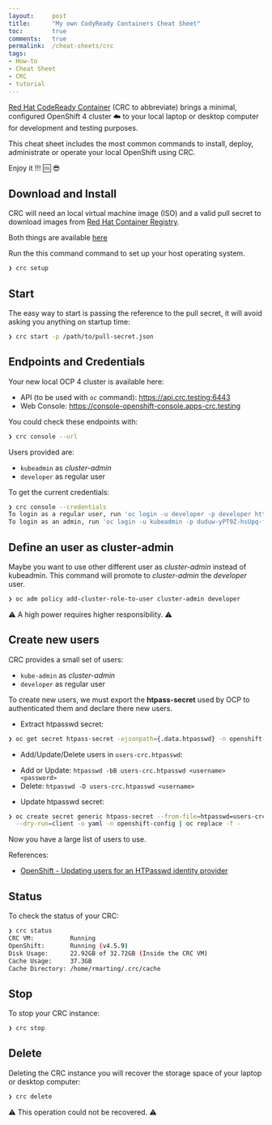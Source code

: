 ```yaml
---
layout:     post
title:      "My own CodyReady Containers Cheat Sheet"
toc:        true
comments:   true
permalink:  /cheat-sheets/crc
tags: 
- How-to
- Cheat Sheet
- CRC
- tutorial
---
```


[Red Hat CodeReady Container](https://developers.redhat.com/products/codeready-containers/overview) (CRC to abbreviate)
brings a minimal, configured OpenShift 4 cluster :cloud: to your local laptop or desktop computer for development and testing purposes.

This cheat sheet includes the most common commands to install, deploy, administrate or
operate your local OpenShift using CRC.

Enjoy it !!! :cool: :sunglasses:

## Download and Install

CRC will need an local virtual machine image (ISO) and a
valid pull secret to download images from [Red Hat Container Registry](registry.redhat.io).

Both things are available [here](https://cloud.redhat.com/openshift/install/crc/installer-provisioned)

Run the this command command to set up your host operating system.

```bash
❯ crc setup
```

## Start

The easy way to start is passing the reference to the pull secret, it will avoid asking you
anything on startup time:

```bash
❯ crc start -p /path/to/pull-secret.json
```

## Endpoints and Credentials

Your new local OCP 4 cluster is available here:

* API (to be used with ```oc``` command): https://api.crc.testing:6443
* Web Console: https://console-openshift-console.apps-crc.testing

You could check these endpoints with:

```bash
❯ crc console --url
```

Users provided are:

* ```kubeadmin``` as *cluster-admin*
* ```developer``` as regular user

To get the current credentials:

```bash
❯ crc console --credentials
To login as a regular user, run 'oc login -u developer -p developer https://api.crc.testing:6443'.
To login as an admin, run 'oc login -u kubeadmin -p duduw-yPT9Z-hsUpq-f3pre https://api.crc.testing:6443'
```

## Define an user as cluster-admin

Maybe you want to use other different user as *cluster-admin* instead of kubeadmin. This
command will promote to *cluster-admin* the *developer* user.

```bash
❯ oc adm policy add-cluster-role-to-user cluster-admin developer
```

:warning: A high power requires higher responsibility. :warning:

## Create new users

CRC provides a small set of users:

* ```kube-admin``` as *cluster-admin*
* ```developer``` as regular user

To create new users, we must export the **htpass-secret** used by OCP to authenticated them and declare there
new users.

* Extract htpasswd secret:

```bash
❯ oc get secret htpass-secret -ojsonpath={.data.htpasswd} -n openshift-config | base64 -d > users-crc.htpasswd
```

* Add/Update/Delete users in ```users-crc.htpasswd```:

- Add or Update: ```htpasswd -bB users-crc.htpasswd <username> <password>```
- Delete: ```htpasswd -D users-crc.htpasswd <username>```

* Update htpasswd secret:

```bash
❯ oc create secret generic htpass-secret --from-file=htpasswd=users-crc.htpasswd \
  --dry-run=client -o yaml -n openshift-config | oc replace -f -
```

Now you have a large list of users to use.

References: 

* [OpenShift - Updating users for an HTPasswd identity provider](https://docs.openshift.com/container-platform/4.5/authentication/identity_providers/configuring-htpasswd-identity-provider.html#identity-provider-htpasswd-update-users_configuring-htpasswd-identity-provider)

## Status

To check the status of your CRC:

```bash
❯ crc status
CRC VM:          Running
OpenShift:       Running (v4.5.9)
Disk Usage:      22.92GB of 32.72GB (Inside the CRC VM)
Cache Usage:     37.3GB
Cache Directory: /home/rmarting/.crc/cache
```

## Stop

To stop your CRC instance:

```bash
❯ crc stop
```

## Delete

Deleting the CRC instance you will recover the storage space of your laptop or desktop computer:

```bash
❯ crc delete
```

:warning: This operation could not be recovered. :warning:
